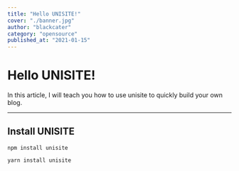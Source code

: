 ```yaml
---
title: "Hello UNISITE!"
cover: "./banner.jpg"
author: "blackcater"
category: "opensource"
published_at: "2021-01-15"
---
```


# Hello UNISITE!

In this article, I will teach you how to use unisite to quickly build your own blog.

---

## Install UNISITE

```shell
npm install unisite
```

```shell
yarn install unisite
```
